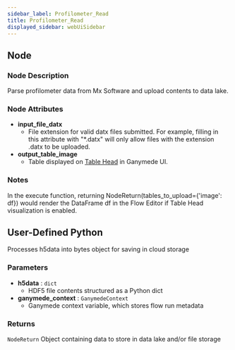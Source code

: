 ```yaml
---
sidebar_label: Profilometer_Read
title: Profilometer_Read
displayed_sidebar: webUiSidebar
---
```


## Node

### Node Description

Parse profilometer data from Mx Software and upload contents to data lake.

### Node Attributes

- **input_file_datx**
  - File extension for valid datx files submitted.  For example, filling in this attribute with "*.datx" will only allow files with the extension .datx to be uploaded.
- **output_table_image**
  - Table displayed on [Table Head](https://docs.ganymede.bio/app/intro/Concepts#table-head) in Ganymede UI.

### Notes

In the execute function, returning NodeReturn(tables_to_upload=\{'image': df\}) would render the DataFrame df in the Flow Editor if Table Head visualization is enabled.

## User-Defined Python

Processes h5data into bytes object for saving in cloud storage

### Parameters

- **h5data** : `dict`
    - HDF5 file contents structured as a Python dict
- **ganymede_context** : `GanymedeContext`
    - Ganymede context variable, which stores flow run metadata

### Returns

`NodeReturn`
Object containing data to store in data lake and/or file storage
